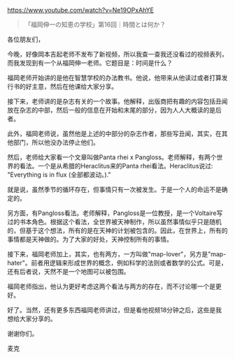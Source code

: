 https://www.youtube.com/watch?v=Ne19OPxAhYE

> 「福岡伸一の知恵の学校」第16回｜時間とは何か？

各位朋友们，

今晚，好像岡本吉起老师不发布了新视频，所以我查一查我还没看过的视频表列，而我发现到有一个从福岡伸一老师。它题目是：时间是什么？

福岡老师开始讲的是他在智慧学校的办法教书。他说，他带来从他读过或者打算发行书的好主意，然后在他课给大家分享。

接下来，老师讲的是杂志有关的一个故事。他解释，出版商把有趣的内容包括丑闻放在杂志的中部，然后一般的信息在开始和末尾的部分，因为人人大概读的是后者。

此外，福岡老师说，虽然他是上述的中部分的杂志作者，那些写丑闻，其实，在其他部门，所以他没办法停止他们。

然后，老师给大家看一个文章叫做Panta rhei x Pangloss。老师解释，有两个世界的看法。一个是从希腊的Heraclitus来的Panta rhei看法。Heraclitus说过: "Everything is in flux (全部都波动。)."

就是说，虽然季节的循环存在，但事情只有一次被发生。于是一个人的命运不是确定的。

另方面，有Pangloss看法。老师解释，Pangloss是一位教授，是一个Voltaire写过的书本角色。根据这个看法，全世界被天神制作，所以虽然事情似乎只是随机的，但基于这个想法，所有的是在天神的计划被包含的。因此，在世界上，所有的事情都是天神做的。为了大家的好处，天神控制所有的事情。

接下来，福岡老师加上，其实，也有两方，一方叫做"map-lover"，另方是"map-hater"。前者用逻辑来形成世界的概念，例如科学的法则或者数学的公式。可是，还有后者说，天然不是一个地图可以被包围。

福岡老师指出，他认为更好考虑这两个看法与两方的存在，而不讨论哪一个是更好。

好了。当然，还有更多东西福岡老师讲过，但是看他视频18分钟之后，这些是我想给大家分享的。

谢谢你们。

麦克
